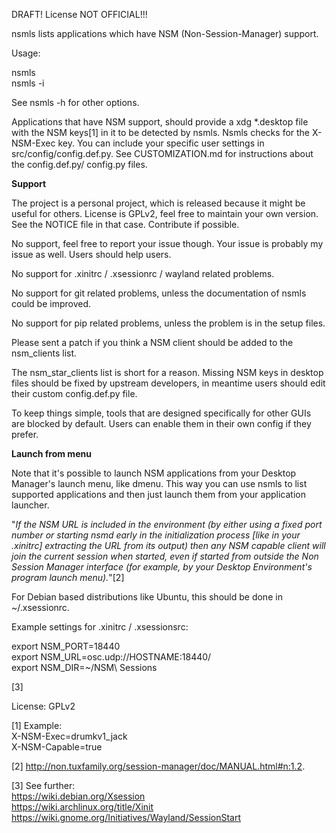 DRAFT! License NOT OFFICIAL!!!



nsmls lists applications which have NSM (Non-Session-Manager) support.  

Usage:  

nsmls  
nsmls -i  

See nsmls -h for other options.  

Applications that have NSM support, should provide a xdg *.desktop file with the NSM keys[1] in it to be detected by nsmls. Nsmls checks for the X-NSM-Exec key. 
You can include your specific user settings in src/config/config.def.py. See CUSTOMIZATION.md for instructions about the config.def.py/ config.py files.  

**Support**


The project is a personal project, which is released because it might be useful for others. License is GPLv2, feel free to maintain your own version. See the NOTICE file in that case. Contribute if possible.

No support, feel free to report your issue though. Your issue is probably my issue as well. Users should help users.

No support for .xinitrc / .xsessionrc / wayland related problems.  

No support for git related problems, unless the documentation of nsmls could be improved.  

No support for pip related problems, unless the problem is in the setup files.

Please sent a patch if you think a NSM client should be added to the nsm_clients list.  

The nsm_star_clients list is short for a reason. Missing NSM keys in desktop files should be fixed by upstream developers, in meantime users should edit their custom config.def.py file.

To keep things simple, tools that are designed specifically for other GUIs are blocked by default. Users can enable them in their own config if they prefer.  

**Launch from menu**

Note that it's possible to launch NSM applications from your Desktop Manager's launch menu, like dmenu. This way you can use nsmls to list supported applications and then just launch them from your application launcher.


"*If the NSM URL is included in the environment (by either using a fixed port number or starting nsmd early in the initialization process [like in your .xinitrc] extracting the URL from its output) then any NSM capable client will join the current session when started, even if started from outside the Non Session Manager interface (for example, by your Desktop Environment's program launch menu).*"[2]  


For Debian based distributions like Ubuntu, this should be done in ~/.xsessionrc. 

Example settings for .xinitrc / .xsessionsrc:  

export NSM_PORT=18440  
export NSM_URL=osc.udp://HOSTNAME:18440/  
export NSM_DIR=~/NSM\ Sessions  

[3]


License: GPLv2  



[1] Example:  
X-NSM-Exec=drumkv1_jack  
X-NSM-Capable=true  

[2] http://non.tuxfamily.org/session-manager/doc/MANUAL.html#n:1.2.  

[3] See further:  
https://wiki.debian.org/Xsession  
https://wiki.archlinux.org/title/Xinit  
https://wiki.gnome.org/Initiatives/Wayland/SessionStart  
